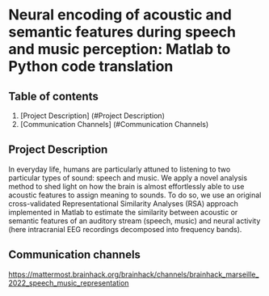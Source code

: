 # Neural encoding of acoustic and semantic features during speech and music perception: Matlab to Python code translation

## Table of contents
1. [Project Description] (#Project Description)
2. [Communication Channels] (#Communication Channels)

## Project Description

In everyday life, humans are particularly attuned to listening to two
particular types of sound: speech and music. We apply a novel analysis method
to shed light on how the brain is almost effortlessly able to use acoustic
features to assign meaning to sounds. To do so, we use an original
cross-validated Representational Similarity Analyses (RSA) approach implemented
in Matlab to estimate the similarity between acoustic or semantic features of
an auditory stream (speech, music) and neural activity (here intracranial EEG
recordings decomposed into frequency bands).

## Communication channels

https://mattermost.brainhack.org/brainhack/channels/brainhack_marseille_2022_speech_music_representation

## 
